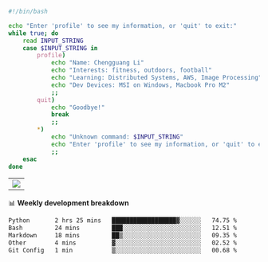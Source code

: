 ```bash
#!/bin/bash

echo "Enter 'profile' to see my information, or 'quit' to exit:"
while true; do
    read INPUT_STRING
    case $INPUT_STRING in
        profile)
            echo "Name: Chengguang Li"
            echo "Interests: fitness, outdoors, football"
            echo "Learning: Distributed Systems, AWS, Image Processing"
            echo "Dev Devices: MSI on Windows, Macbook Pro M2"
            ;;
        quit)
            echo "Goodbye!"
            break
            ;;
        *)
            echo "Unknown command: $INPUT_STRING"
            echo "Enter 'profile' to see my information, or 'quit' to exit:"
            ;;
    esac
done

```

<!--Contribution Graph-->
<table>
  <tr>
    <td>
      <picture>
        <source media="(prefers-color-scheme: light)" srcset="https://github-readme-activity-graph.vercel.app/graph?username=chengguang-li&theme=xcode&bg_color=FF000000&color=000000&hide_border=true" />
        <img src="https://github-readme-activity-graph.vercel.app/graph?username=chengguang-li&theme=xcode&bg_color=FF000000&hide_border=true" />
      </picture>
  </tr>
</table>

📊 **Weekly development breakdown**

<!--START_SECTION:waka-->

```txt
Python       2 hrs 25 mins   ██████████████████▓░░░░░░   74.75 %
Bash         24 mins         ███░░░░░░░░░░░░░░░░░░░░░░   12.51 %
Markdown     18 mins         ██▒░░░░░░░░░░░░░░░░░░░░░░   09.35 %
Other        4 mins          ▓░░░░░░░░░░░░░░░░░░░░░░░░   02.52 %
Git Config   1 min           ▒░░░░░░░░░░░░░░░░░░░░░░░░   00.68 %
```

<!--END_SECTION:waka-->

